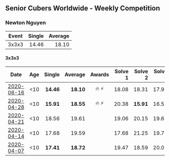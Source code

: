 ## Senior Cubers Worldwide - Weekly Competition
### Newton Nguyen

| Event | Single | Average |
| -- | --: | --: |
| 3x3x3 | 14.46 | 18.10 |

#### 3x3x3

| Date | Age | Single | Average | Awards | Solve 1 | Solve 2 | Solve 3 | Solve 4 | Solve 5 | Video |
| :--: | :--: | --: | --: | :--: | --: | --: | --: | --: | --: | :-- |
| [2020-06-16](../333/results/2020-06-16.md) | <10 | **14.46** | **18.10** | 🔥 ⚡ | 18.08 | 18.31 | 17.91 | 20.13 | **14.46** | [Link](https://www.facebook.com/events/604103587178706/permalink/608566270065771/) |
| [2020-04-28](../333/results/2020-04-28.md) | <10 | **15.91** | **18.55** | 🔥 ⚡ | 20.38 | **15.91** | 16.58 | 26.53 | 18.69 | [Link](https://www.facebook.com/events/535188653858103/permalink/535620563814912/) |
| [2020-04-21](../333/results/2020-04-21.md) | <10 | 18.56 | 19.61 |  | 19.06 | 20.15 | 19.63 | 23.45 | 18.56 | [Link](https://www.facebook.com/events/880278499062375/permalink/881358878954337/) |
| [2020-04-14](../333/results/2020-04-14.md) | <10 | 17.68 | 19.59 |  | 17.68 | 21.25 | 19.78 | 19.51 | 19.47 | [Link](https://www.facebook.com/events/982619255468618/permalink/987643484966195/) |
| [2020-04-07](../333/results/2020-04-07.md) | <10 | **17.41** | **18.72** |  | 19.47 | 18.59 | 20.02 | **17.41** | 18.12 | [Link](https://www.facebook.com/events/510082903229069/permalink/510529836517709/) |


<!-- Global site tag (gtag.js) - Google Analytics -->
<script async src="https://www.googletagmanager.com/gtag/js?id=UA-86348435-3"></script>
<script>window.dataLayer = window.dataLayer || []; function gtag() {dataLayer.push(arguments);} gtag('js', new Date()); gtag('config', 'UA-86348435-3');</script>
